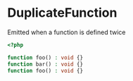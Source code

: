 # DuplicateFunction

Emitted when a function is defined twice

```php
<?php

function foo() : void {}
function bar() : void {}
function foo() : void {}
```
